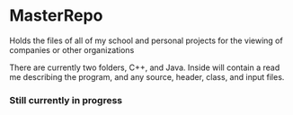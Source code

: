 # MasterRepo
Holds the files of all of my school and personal projects for the viewing of companies or other organizations

There are currently two folders, C++, and Java. Inside will contain a read me describing the program, and any source, header, class, and input files.

### Still currently in progress
